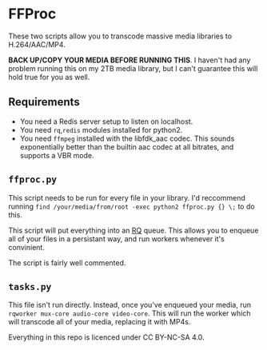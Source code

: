 FFProc
====

These two scripts allow you to transcode massive media libraries to H.264/AAC/MP4.

**BACK UP/COPY YOUR MEDIA BEFORE RUNNING THIS**. I haven't had any problem running this on my 2TB media library, but I can't guarantee this will hold true for you as well.

Requirements
----

 - You need a Redis server setup to listen on localhost.
 - You need `rq`,`redis` modules installed for python2.
 - You need `ffmpeg` installed with the libfdk_aac codec. This sounds exponentially better than the builtin aac codec at all bitrates, and supports a VBR mode.

`ffproc.py`
----
This script needs to be run for every file in your library. I'd reccommend running `find /your/media/from/root -exec python2 ffproc.py {} \;` to do this. 

This script will put everything into an [RQ](http://python-rq.org/) queue. This allows you to enqueue all of your files in a persistant way, and run workers whenever it's convinient. 

The script is fairly well commented.

`tasks.py`
----
This file isn't run directly. Instead, once you've enqueued your media, run `rqworker mux-core audio-core video-core`. This will run the worker which will transcode all of your media, replacing it with MP4s.


Everything in this repo is licenced under CC BY-NC-SA 4.0.
